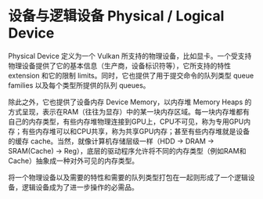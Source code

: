 # 设备与逻辑设备 Physical / Logical Device

Physical Device 定义为一个 Vulkan 所支持的物理设备，比如显卡。一个受支持物理设备提供了它的基本信息（生产商，设备标识符等），它所支持的特性 extension 和它的限制 limits。同时，它也提供了用于提交命令的队列类型 queue families 以及每个类型所提供的队列 queues。

除此之外，它也提供了设备内存 Device Memory，以内存堆 Memory Heaps 的方式呈现，表示在RAM（往往为显存）中的某一块内存区域。每一块内存堆都有自己的内存类型，有些内存堆物理连接到GPU上，CPU不可见，称为专用GPU内存；有些内存堆可以和CPU共享，称为共享GPU内存；甚至有些内存堆就是设备的缓存 cache。当然，就像计算机存储层级一样（HDD -> DRAM -> SRAM(Cache) -> Reg），底层的驱动程序允许将不同的内存类型（例如RAM和Cache）抽象成一种对外可见的内存类型。

将一个物理设备以及需要的特性和需要的队列类型打包在一起则形成了一个逻辑设备，逻辑设备成为了进一步操作的必需品。

